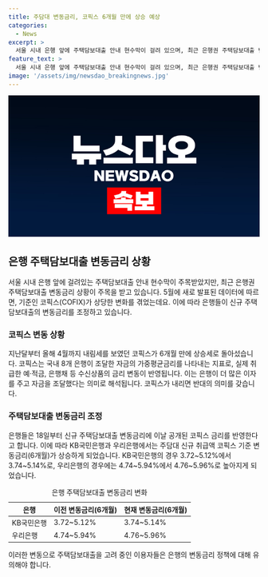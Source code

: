 ```yaml
---
title: 주담대 변동금리, 코픽스 6개월 만에 상승 예상
categories:
  - News
excerpt: >
  서울 시내 은행 앞에 주택담보대출 안내 현수막이 걸려 있으며, 최근 은행권 주택담보대출 변동금리의 기준인 코픽스가 상승했다. 5월 기준 코픽스는 4월보다 0.02%포인트 증가한 3.56%로 나타났으며, 은행들은 이를 반영하여 신규 주택담보대출 변동금리를 조정하고 있다. 이에 따라 KB국민은행과 우리은행의 주담대 변동금리가 상승하였다.
feature_text: >
  서울 시내 은행 앞에 주택담보대출 안내 현수막이 걸려 있으며, 최근 은행권 주택담보대출 변동금리의 기준인 코픽스가 상승했다. 5월 기준 코픽스는 4월보다 0.02%포인트 증가한 3.56%로 나타났으며, 은행들은 이를 반영하여 신규 주택담보대출 변동금리를 조정하고 있다. 이에 따라 KB국민은행과 우리은행의 주담대 변동금리가 상승하였다.
image: '/assets/img/newsdao_breakingnews.jpg'
---
```


<p><img src="/assets/img/newsdao_breakingnews.jpg" alt="pcversion 속보" /></p>

<h2 data-ke-size="size26">은행 주택담보대출 변동금리 상황</h2>

<p data-ke-size="size16">서울 시내 은행 앞에 걸려있는 주택담보대출 안내 현수막이 주목받았지만, 최근 은행권 주택담보대출 변동금리 상황이 주목을 받고 있습니다. 5월에 새로 발표된 데이터에 따르면, 기준인 코픽스(COFIX)가 상당한 변화를 겪었는데요. 이에 따라 은행들이 신규 주택담보대출의 변동금리를 조정하고 있습니다.</p>

<h3 data-ke-size="size24">코픽스 변동 상황</h3>

<p data-ke-size="size16">지난달부터 올해 4월까지 내림세를 보였던 코픽스가 6개월 만에 상승세로 돌아섰습니다. 코픽스는 국내 8개 은행이 조달한 자금의 가중평균금리를 나타내는 지표로, 실제 취급한 예·적금, 은행채 등 수신상품의 금리 변동이 반영됩니다. 이는 은행이 더 많은 이자를 주고 자금을 조달했다는 의미로 해석됩니다. 코픽스가 내리면 반대의 의미를 갖습니다.</p>

<h3 data-ke-size="size24">주택담보대출 변동금리 조정</h3>

<p data-ke-size="size16">은행들은 18일부터 신규 주택담보대출 변동금리에 이날 공개된 코픽스 금리를 반영한다고 합니다. 이에 따라 KB국민은행과 우리은행에서는 주담대 신규 취급액 코픽스 기준 변동금리(6개월)가 상승하게 되었습니다. KB국민은행의 경우 3.72~5.12%에서 3.74~5.14%로, 우리은행의 경우에는 4.74~5.94%에서 4.76~5.96%로 높아지게 되었습니다.</p>

<table>
    <caption>은행 주택담보대출 변동금리 변화</caption>
    <thead>
        <tr>
            <th scope="col">은행</th>
            <th scope="col">이전 변동금리(6개월)</th>
            <th scope="col">현재 변동금리(6개월)</th>
        </tr>
    </thead>
    <tbody>
        <tr>
            <td>KB국민은행</td>
            <td>3.72~5.12%</td>
            <td>3.74~5.14%</td>
        </tr>
        <tr>
            <td>우리은행</td>
            <td>4.74~5.94%</td>
            <td>4.76~5.96%</td>
        </tr>
    </tbody>
</table>

<p data-ke-size="size16">이러한 변동으로 주택담보대출을 고려 중인 이용자들은 은행의 변동금리 정책에 대해 유의해야 합니다.</p>

